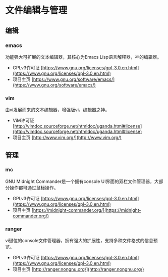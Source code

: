 # 文件编辑与管理

## 编辑

### emacs

功能强大可扩展的文本编辑器，其核心为Emacs Lisp语言解释器，神的编辑器。

* GPLv3许可证 [https://www.gnu.org/licenses/gpl-3.0.en.html](https://www.gnu.org/licenses/gpl-3.0.en.html)
* 项目主页 [https://www.gnu.org/software/emacs/](https://www.gnu.org/software/emacs/)

### vim

由vi发展而来的文本编辑器，增强版vi，编辑器之神。

* ViM许可证 [http://vimdoc.sourceforge.net/htmldoc/uganda.html#license](http://vimdoc.sourceforge.net/htmldoc/uganda.html#license)
* 项目主页 [http://www.vim.org/](http://www.vim.org/)

## 管理

### mc

GNU Midnight Commander是一个拥有console UI界面的双栏文件管理器，大部分操作都可通过鼠标操作。

* GPLv3许可证 [https://www.gnu.org/licenses/gpl-3.0.en.html](https://www.gnu.org/licenses/gpl-3.0.en.html)
* 项目主页 [https://midnight-commander.org/](https://midnight-commander.org/)

### ranger

vi键位的console文件管理器，拥有强大的扩展性，支持多种文件格式的信息预览。

* GPLv3许可证 [https://www.gnu.org/licenses/gpl-3.0.en.html](https://www.gnu.org/licenses/gpl-3.0.en.html)
* 项目主页 [http://ranger.nongnu.org/](http://ranger.nongnu.org/)
